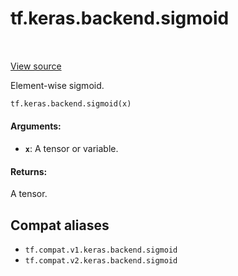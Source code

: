 <div itemscope itemtype="http://developers.google.com/ReferenceObject">
<meta itemprop="name" content="tf.keras.backend.sigmoid" />
<meta itemprop="path" content="Stable" />
</div>

# tf.keras.backend.sigmoid

<!-- Insert buttons and diff -->

<table class="tfo-notebook-buttons tfo-api" align="left">
</table>

<a target="_blank" href="/code/stable/tensorflow/python/keras/backend.py">View source</a>



Element-wise sigmoid.

``` python
tf.keras.backend.sigmoid(x)
```



<!-- Placeholder for "Used in" -->


#### Arguments:


* <b>`x`</b>: A tensor or variable.


#### Returns:

A tensor.


## Compat aliases

* `tf.compat.v1.keras.backend.sigmoid`
* `tf.compat.v2.keras.backend.sigmoid`


